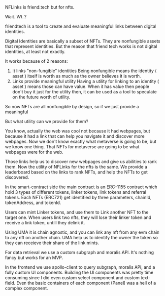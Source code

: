 NFLinks is friend.tech but for nfts.

Wait. Wt..?

friendtech is a tool to create and evaluate meaningful links between digital identities.

Digital Identities are basically a subset of NFTs. They are nonfungible assets that represent identities. But the reason that friend tech works is not digital identities, at least not exactly.

It works because of 2 reasons:

1. It links "non-fungible" identities
   Being nonfungible means the identity ( asset ) itself is worth as much as the owner believes it is worth.
2. Links provide meaningful utility
   Having a utility for linking to an identity ( asset ) means those can have value. When it has value then people don't buy it just for the utility then, it can be used as a tool to speculate on the future worth of utility.

So now NFTs are all nonfungible by design, so if we just provide a meaningful

But what utility can we provide for them?

You know, actually the web was cool not because it had webpages, but because it had a link that can help you navigate it and discover more webpages. Now we don't know exactly what metaverse is going to be, but we know one thing. That NFTs for metaverse are going to be what webpages were for the web.

Those links help us to discover new webpages and give us abilities to rank them. Now the utility of NFLinks for the nfts is the same. We provide a leaderboard based on the links to rank NFTs, and help the NFTs to get discovered.

In the smart-contract side the main contract is an ERC-1155 contract which hold 3 types of different tokens, linker tokens, link tokens and referral tokens. Each NFTs (ERC721) get identified by three parameters, chainId, tokenAddress, and tokenId.

Users can mint Linker tokens, and use them to Link another NFT to the target one. When users link two nfts, they will lose their linker token and receive a link token, untill they delink it.

Using UMA it is chain agnostic, and you can link any nft from any evm chain to any nft on another chain. UMA help us to identify the owner the token so they can receieve their share of the link mints.

For data retrieval we use a custom subgraph and moralis API. It's nothing fancy but works for an MVP.

In the frontend we use apollo-client to query subgraph, moralis APi, and a fully custom UI components. Building the UI components was pretty time consuming since I did even custom select component and custom text-field. Even the basic containers of each component (Panel) was a hell of a complex component.
